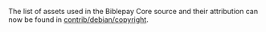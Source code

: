 ﻿The list of assets used in the Biblepay Core source and their attribution can now be found in [contrib/debian/copyright](../contrib/debian/copyright).
